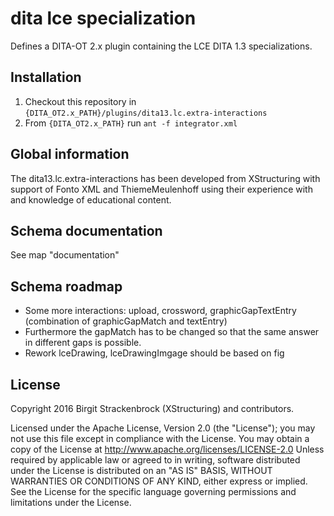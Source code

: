 # dita lce specialization

Defines a DITA-OT 2.x plugin containing the LCE DITA 1.3 specializations.

## Installation

1. Checkout this repository in ```{DITA_OT2.x_PATH}/plugins/dita13.lc.extra-interactions```
2. From ```{DITA_OT2.x_PATH}``` run ```ant -f integrator.xml```

## Global information

The dita13.lc.extra-interactions has been developed from XStructuring with support of Fonto XML and ThiemeMeulenhoff 
using their experience with and knowledge of educational content.

## Schema documentation

See map "documentation"

## Schema roadmap

- Some more interactions: upload, crossword, graphicGapTextEntry (combination of graphicGapMatch and textEntry)
- Furthermore the gapMatch has to be changed so that the same answer in different gaps is possible.
- Rework lceDrawing, lceDrawingImgage should be based on fig


## License

Copyright 2016 Birgit Strackenbrock (XStructuring) and contributors.

Licensed under the Apache License, Version 2.0 (the "License"); you may not use this file except in compliance with the License. 
You may obtain a copy of the License at http://www.apache.org/licenses/LICENSE-2.0 
Unless required by applicable law or agreed to in writing, software distributed under the License is distributed on 
an "AS IS" BASIS, WITHOUT WARRANTIES OR CONDITIONS OF ANY KIND, either express or implied. See the License for the 
specific language governing permissions and limitations under the License.


